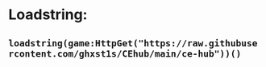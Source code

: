 # Loadstring:
## ```loadstring(game:HttpGet("https://raw.githubusercontent.com/ghxst1s/CEhub/main/ce-hub"))()```
